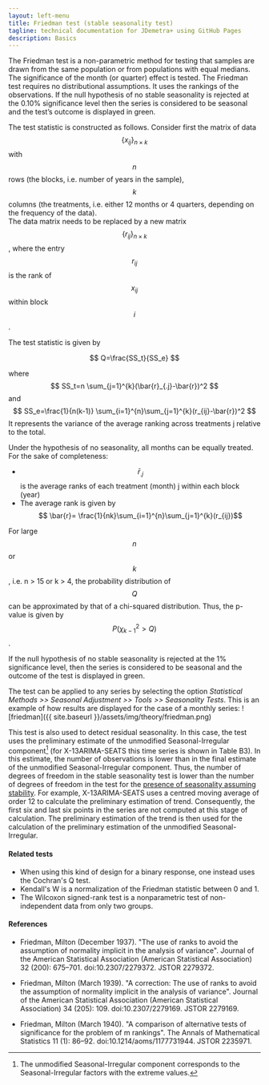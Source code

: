 ```yaml
---
layout: left-menu
title: Friedman test (stable seasonality test)
tagline: technical documentation for JDemetra+ using GitHub Pages
description: Basics
---
```


The Friedman test is a non-parametric method for testing that samples are drawn from the same population or from populations with equal medians. 
The significance of the month (or quarter) effect is tested. The Friedman test requires no distributional assumptions. It uses the rankings of the observations. 
If the null hypothesis of no stable seasonality is rejected at the 0.10% significance level then the series is considered to be seasonal 
and the test’s outcome is displayed in green.

The test statistic is constructed as follows. Consider first the matrix of data $$ \left\{x_{ij}\right\}_{n \times k} $$ with $$ n $$ rows (the blocks, 
i.e. number of years in the sample), $$ k $$ columns (the treatments, i.e. either 12 months or 4 quarters, depending on the frequency of the data).  
The data matrix needs to be replaced by a new matrix $$ \left\{r_{ij}\right\}_{n \times k} $$, where the entry $$ r_{ij} $$ is the rank of  $$ x_{ij} $$ 
within block $$ i $$ .

The test statistic is given by

$$
Q=\frac{SS_t}{SS_e}
$$

where $$ SS_t=n \sum_{j=1}^{k}(\bar{r}_{.j}-\bar{r})^2 $$ and $$ SS_e=\frac{1}{n(k-1)} \sum_{i=1}^{n}\sum_{j=1}^{k}(r_{ij}-\bar{r})^2 $$ 
It represents the variance of the average ranking across treatments j  relative to the total.  

Under the hypothesis of no seasonality, all months can be equally treated. For the sake of completeness:
- $$ \bar{r}_{.j} $$ is the average ranks of each treatment (month) j within each block (year)
- The average rank is given by $$ \bar{r}= \frac{1}{nk}\sum_{i=1}^{n}\sum_{j=1}^{k}(r_{ij})$$

For large $$ n $$ or $$ k $$ , i.e. n > 15 or k > 4, the probability distribution of $$ Q $$ can be approximated by that of 
a chi-squared distribution. Thus, the p-value is given by $$ P( \chi^2_{k-1}>Q) $$ . 

If the null hypothesis of no stable seasonality is rejected at the 1% significance level, then the series is
considered to be seasonal and the outcome of the test is displayed in green. 

The test can be applied to any series by selecting the 
option *Statistical Methods >> Seasonal Adjustment >> Tools >> Seasonality Tests*. This is
an example of how results are displayed for the case of a monthly series:
![friedman]({{ site.baseurl }}/assets/img/theory/friedman.png)


This test is also used to detect residual seasonality. In this case, the test uses the preliminary estimate 
of the unmodified Seasonal-Irregular component[^82] (for X-13ARIMA-SEATS this time series is shown
in Table B3). In this estimate, the number of observations is lower than
in the final estimate of the unmodified Seasonal-Irregular component.
Thus, the number of degrees of freedom in the stable
seasonality test is lower than the number of degrees of freedom in the
test for the [presence of seasonality assuming stability](../theory/Tests_presence_stability.html). For
example, X-13ARIMA-SEATS uses a centred moving average of order 12 to
calculate the preliminary estimation of trend. Consequently, the first
six and last six points in the series are not computed at this stage of
calculation. The preliminary estimation of the trend is then used for
the calculation of the preliminary estimation of the unmodified Seasonal-Irregular.

[^82]: The unmodified Seasonal-Irregular component corresponds to the
    Seasonal-Irregular factors with the extreme values.
	

####  Related tests

- 	When using this kind of design for a binary response, one instead uses the Cochran's Q test.
- 	Kendall's W is a normalization of the Friedman statistic between 0 and 1.
- 	The Wilcoxon signed-rank test is a nonparametric test of non-independent data from only two groups.


####  References

- Friedman, Milton (December 1937). "The use of ranks to avoid the assumption of normality implicit in the analysis of variance". Journal of the American Statistical Association (American Statistical Association) 32 (200): 675–701. doi:10.2307/2279372. JSTOR 2279372. 

- Friedman, Milton (March 1939). "A correction: The use of ranks to avoid the assumption of normality implicit in the analysis of variance". Journal of the American Statistical Association (American Statistical Association) 34 (205): 109. doi:10.2307/2279169. JSTOR 2279169. 

- Friedman, Milton (March 1940). "A comparison of alternative tests of significance for the problem of m rankings". The Annals of Mathematical Statistics 11 (1): 86–92. doi:10.1214/aoms/1177731944. JSTOR 2235971.


 